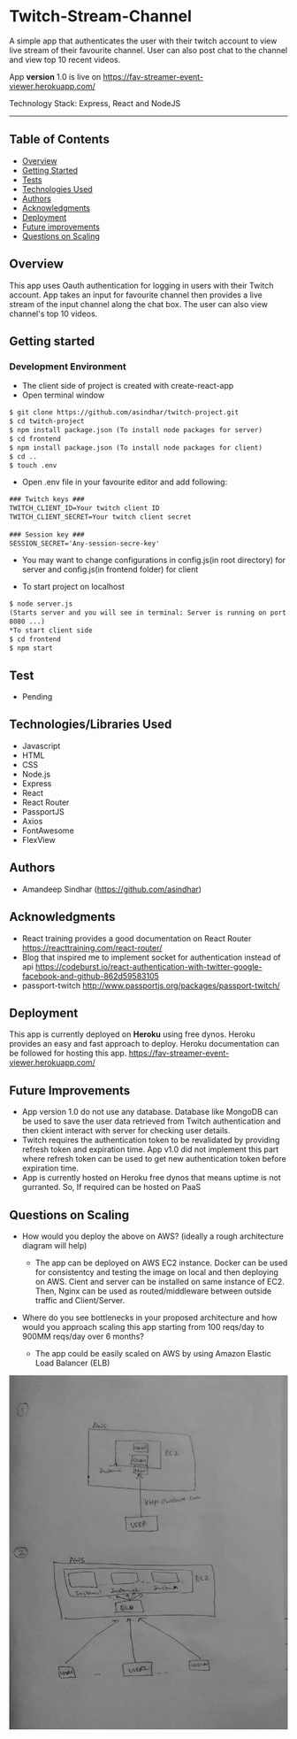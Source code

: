 # Twitch-Stream-Channel
A simple app that authenticates the user with their twitch account to view live stream of their favourite channel. User can also post chat to the channel and view top 10 recent videos.

App **version** 1.0  is live on https://fav-streamer-event-viewer.herokuapp.com/ 

Technology Stack: Express, React and NodeJS
*** 

## Table of Contents
* [Overview](#overview)
* [Getting Started](#getting-started)
* [Tests](#tests)
* [Technologies Used](#technologies-used)
* [Authors](#authors)
* [Acknowledgments](#acknowledgments)
* [Deployment](#deployment)
* [Future improvements](#future-improvements)
* [Questions on Scaling](#questions-on-scaling)

## Overview
This app uses Oauth authentication for logging in users with their Twitch account. App takes an input for favourite channel then provides a live stream of the input channel along the chat box. The user can also view channel's top 10 videos.

## Getting started
### Development Environment
* The client side of project is created with create-react-app
* Open terminal window 
```
$ git clone https://github.com/asindhar/twitch-project.git 
$ cd twitch-project
$ npm install package.json (To install node packages for server)
$ cd frontend
$ npm install package.json (To install node packages for client)
$ cd ..
$ touch .env
```

* Open .env file in your favourite editor and add following:
```
### Twitch keys ###
TWITCH_CLIENT_ID=Your twitch client ID
TWITCH_CLIENT_SECRET=Your twitch client secret

### Session key ###
SESSION_SECRET='Any-session-secre-key'
```

* You may want to change configurations in config.js(in root directory) for server and config.js(in frontend folder) for client

* To start project on localhost
```
$ node server.js
(Starts server and you will see in terminal: Server is running on port 8080 ...)
*To start client side
$ cd frontend
$ npm start
```

## Test
* Pending

## Technologies/Libraries Used
* Javascript
* HTML
* CSS
* Node.js
* Express
* React
* React Router
* PassportJS
* Axios
* FontAwesome
* FlexView

## Authors
* Amandeep Sindhar (https://github.com/asindhar)

## Acknowledgments
* React training provides a good documentation on React Router https://reacttraining.com/react-router/
* Blog that inspired me to implement socket for authentication instead of api https://codeburst.io/react-authentication-with-twitter-google-facebook-and-github-862d59583105
* passport-twitch http://www.passportjs.org/packages/passport-twitch/

## Deployment
This app is currently deployed on **Heroku** using free dynos. Heroku provides an easy and fast approach to deploy. Heroku documentation can be followed for hosting this app.
https://fav-streamer-event-viewer.herokuapp.com/ 

## Future Improvements
* App version 1.0 do not use any database. Database like MongoDB can be used to save the user data retrieved from Twitch authentication and then ckient interact with server for checking user details.
* Twitch requires the authentication token to be revalidated by providing refresh token and expiration time. App v1.0 did not implement this part where refresh token can be used to get new authentication token before expiration time.
* App is currently hosted on Heroku free dynos that means uptime is not gurranted. So, If required can be hosted on PaaS

## Questions on Scaling
* How would you deploy the above on AWS? (ideally a rough architecture diagram will help)
    * The app can be deployed on AWS EC2 instance. Docker can be used for consistentcy and testing the image on local and then deploying on AWS. Cient and server can be installed on same instance of EC2. Then, Nginx can be used as routed/middleware between outside traffic and Client/Server.

* Where do you see bottlenecks in your proposed architecture and how would you approach scaling this app starting from 100 reqs/day to 900MM reqs/day over 6 months?
    * The app could be easily scaled on AWS by using Amazon Elastic Load Balancer (ELB)

![alt architecture](ArchitectureAWS.jpg?raw=true "ArchitectureAWS")
